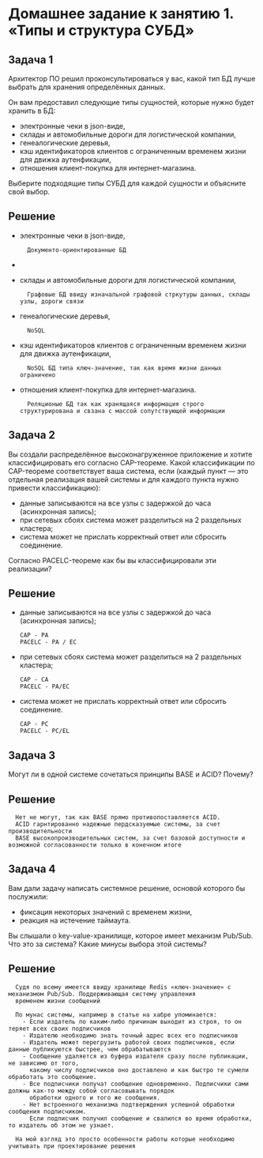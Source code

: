 # Домашнее задание к занятию 1. «Типы и структура СУБД»


## Задача 1

Архитектор ПО решил проконсультироваться у вас, какой тип БД 
лучше выбрать для хранения определённых данных.

Он вам предоставил следующие типы сущностей, которые нужно будет хранить в БД:

- электронные чеки в json-виде,
- склады и автомобильные дороги для логистической компании,
- генеалогические деревья,
- кэш идентификаторов клиентов с ограниченным временем жизни для движка аутенфикации,
- отношения клиент-покупка для интернет-магазина.

Выберите подходящие типы СУБД для каждой сущности и объясните свой выбор.

## Решение

- электронные чеки в json-виде,

        Документо-ориентированные БД 
- 
- склады и автомобильные дороги для логистической компании,

        Графовые БД ввиду изначальной графовой стркутуры данных, склады узлы, дороги связи
- генеалогические деревья,

        NoSQL 
- кэш идентификаторов клиентов с ограниченным временем жизни для движка аутенфикации,

        NoSQL БД типа ключ-значение, так как время жизни данных ограничено
- отношения клиент-покупка для интернет-магазина.

        Реляционые БД так как хранящаяся информация строго структурирована и свзана с массой сопутствующей информации



## Задача 2

Вы создали распределённое высоконагруженное приложение и хотите классифицировать его согласно 
CAP-теореме. Какой классификации по CAP-теореме соответствует ваша система, если 
(каждый пункт — это отдельная реализация вашей системы и для каждого пункта нужно привести классификацию):

- данные записываются на все узлы с задержкой до часа (асинхронная запись);
- при сетевых сбоях система может разделиться на 2 раздельных кластера;
- система может не прислать корректный ответ или сбросить соединение.

Согласно PACELC-теореме как бы вы классифицировали эти реализации?

## Решение

- данные записываются на все узлы с задержкой до часа (асинхронная запись);
        
      CAP - PA
      PACELC - PA / EC

- при сетевых сбоях система может разделиться на 2 раздельных кластера;
        
      CAP - CA
      PACELC - PA/EC

- система может не прислать корректный ответ или сбросить соединение.
        
      CAP - PC 
      PACELC - PC/EL

## Задача 3

Могут ли в одной системе сочетаться принципы BASE и ACID? Почему?

## Решение

      Нет не могут, так как BASE прямо противопоставляется ACID.
      ACID гарнтированно надежные пердсказуемые системы, за счет производительности
      BASE высокопроизводительных систем, за счет базовой доступности и возможной согласованности только в конечном итоге 


## Задача 4

Вам дали задачу написать системное решение, основой которого бы послужили:

- фиксация некоторых значений с временем жизни,
- реакция на истечение таймаута.

Вы слышали о key-value-хранилище, которое имеет механизм Pub/Sub. 
Что это за система? Какие минусы выбора этой системы?
  
## Решение
    

      Судя по всему имеется ввиду хранилище Redis «ключ-значение» с механизмом Pub/Sub. Поддерживающая систему управления
      временем жизни сообщений

      По мунас системы, например в статье на хабре упоминается: 
        - Если издатель по каким-либо причинам выходит из строя, то он теряет всех своих подписчиков
        - Издателю необходимо знать точный адрес всех его подписчиков
        - Издатель может перегрузить работой своих подписчиков, если данные публикуются быстрее, чем обрабатываются
        - Сообщение удаляется из буфера издателя сразу после публикации, не зависимо от того,
          какому числу подписчиков оно доставлено и как быстро те сумели обработать это сообщение.
        - Все подписчики получат сообщение одновременно. Подписчики сами должны как-то между собой согласовывать порядок
          обработки одного и того же сообщения.
        - Нет встроенного механизма подтверждения успешной обработки сообщения подписчиком.
          Если подписчик получил сообщение и свалился во время обработки, то издатель об этом не узнает.
      
      На мой взгляд это просто особенности работы которые необходимо учитывать при проектирование решения
      
      